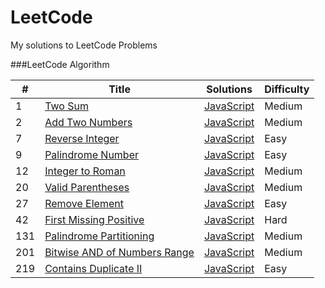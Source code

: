 LeetCode
========

My solutions to LeetCode Problems

###LeetCode Algorithm

| # | Title | Solutions | Difficulty |
|---| ----- | --------- | ---------- |
|1|[Two Sum](https://leetcode.com/problems/two-sum/)  | [JavaScript](./Algorithms/TwoSum.js) |Medium|
|2|[Add Two Numbers](https://leetcode.com/problems/add-two-numbers/)  | [JavaScript](./Algorithms/AddTwoNumbers.js) |Medium|
|7|[Reverse Integer](https://leetcode.com/problems/reverse-integer/)  | [JavaScript](./Algorithms/ReverseInteger.js) |Easy|
|9|[Palindrome Number](https://leetcode.com/problems/palindrome-number/)  | [JavaScript](./Algorithms/IsPalindrome.js) |Easy|
|12|[Integer to Roman](https://leetcode.com/problems/integer-to-roman/)  | [JavaScript](./Algorithms/IntToRoman.js) |Medium|
|20|[Valid Parentheses](https://leetcode.com/problems/valid-parentheses/)  | [JavaScript](./Algorithms/ValidParentheses.js) |Medium|
|27|[Remove Element](https://leetcode.com/problems/remove-element/)  | [JavaScript](./Algorithms/RemoveElement.js) |Easy|
|42|[First Missing Positive](https://leetcode.com/problems/first-missing-positive/)  | [JavaScript](./Algorithms/FirstMissingPositive.js) |Hard|
|131|[Palindrome Partitioning](https://leetcode.com/problems/palindrome-partitioning/)  | [JavaScript](./Algorithms/PalindromePartitioning.js) |Medium|
|201|[Bitwise AND of Numbers Range](https://leetcode.com/problems/bitwise-and-of-numbers-range/)  | [JavaScript](./Algorithms/BitwiseANDofNumbersRange.js) |Medium|
|219|[Contains Duplicate II](https://leetcode.com/problems/contains-duplicate-ii/)  | [JavaScript](./Algorithms/ContainsDuplicateII.js) |Easy|
